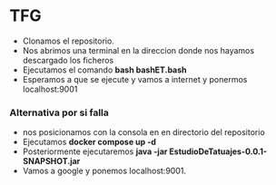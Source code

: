 # TFG
* Clonamos el repositorio.
* Nos abrimos una terminal en la direccion donde nos hayamos descargado los ficheros
* Ejecutamos el comando **bash bashET.bash**
* Esperamos a que se ejecute y vamos a internet y ponermos localhost:9001
### Alternativa por si falla
* nos posicionamos con la consola en en directorio del repositorio
* Ejecutamos **docker compose up -d**
* Posteriormente ejecutaremos **java -jar EstudioDeTatuajes-0.0.1-SNAPSHOT.jar**
* Vamos a google y ponemos localhost:9001.
